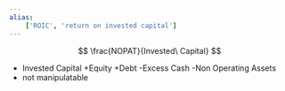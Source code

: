 ```yaml
---
alias:
    ['ROIC', 'return on invested capital']
---
```

$$
\frac{NOPAT}{Invested\ Capital}
$$
- Invested Capital
    +Equity
    +Debt
    -Excess Cash
    -Non Operating Assets
- not manipulatable